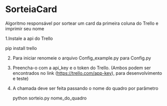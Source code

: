 # SorteiaCard
Algoritmo responsável por sortear um card da primeira coluna do Trello e imprimir seu nome

1.Instale a api do Trello

   pip install trello

2. Para iniciar renomeie o arquivo Config_example.py para Config.py 

3. Preencha-o com a api_key e o token do Trello. (Ambos podem ser encontrados no link (https://trello.com/app-key), para desenvolvimento e teste)

4. A chamada deve ser feita passando o nome do quadro por parâmetro
	
	python sorteio.py nome_do_quadro
